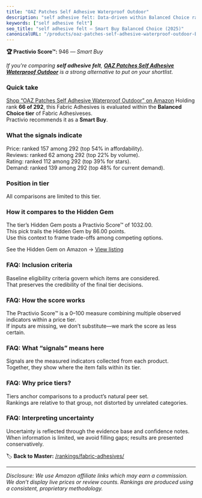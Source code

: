 ```yaml
---
title: "OAZ Patches Self Adhesive Waterproof Outdoor"
description: "self adhesive felt: Data-driven within Balanced Choice ranking using the Practivio Score™. Positioned by quality, value, demand, findability, momentum."
keywords: ["self adhesive felt"]
seo_title: "self adhesive felt — Smart Buy Balanced Choice (2025)"
canonicalURL: "/products/oaz-patches-self-adhesive-waterproof-outdoor-B0CTDGW9HD/"
---
```


**🏆 Practivio Score™:** 946 — _Smart Buy_


*If you're comparing **self adhesive felt**, **[OAZ Patches Self Adhesive Waterproof Outdoor](https://www.amazon.com/dp/B0CTDGW9HD?tag=practivio-20)** is a strong alternative to put on your shortlist.*
### Quick take
[Shop “OAZ Patches Self Adhesive Waterproof Outdoor” on Amazon](https://www.amazon.com/dp/B0CTDGW9HD?tag=practivio-20)
Holding rank **66 of 292**, this Fabric Adhesives is evaluated within the **Balanced Choice tier** of Fabric Adhesiveses.  
Practivio recommends it as a **Smart Buy**.

### What the signals indicate
Price: ranked 157 among 292 (top 54% in affordability).  
Reviews: ranked 62 among 292 (top 22% by volume).  
Rating: ranked 112 among 292 (top 39% for stars).  
Demand: ranked 139 among 292 (top 48% for current demand).

### Position in tier
All comparisons are limited to this tier.

### How it compares to the Hidden Gem
The tier’s Hidden Gem posts a Practivio Score™ of 1032.00.  
This pick trails the Hidden Gem by 86.00 points.  
Use this context to frame trade-offs among competing options.  

See the Hidden Gem on Amazon → [View listing](https://www.amazon.com/dp/B09BNPX3XJ?tag=practivio-20)

### FAQ: Inclusion criteria
Baseline eligibility criteria govern which items are considered.  
That preserves the credibility of the final tier decisions.

### FAQ: How the score works
The Practivio Score™ is a 0–100 measure combining multiple observed indicators within a price tier.  
If inputs are missing, we don’t substitute—we mark the score as less certain.

### FAQ: What “signals” means here
Signals are the measured indicators collected from each product.  
Together, they show where the item falls within its tier.

### FAQ: Why price tiers?
Tiers anchor comparisons to a product’s natural peer set.  
Rankings are relative to that group, not distorted by unrelated categories.

### FAQ: Interpreting uncertainty
Uncertainty is reflected through the evidence base and confidence notes.  
When information is limited, we avoid filling gaps; results are presented conservatively.


🏷️ **Back to Master:** [/rankings/fabric-adhesives/](/rankings/fabric-adhesives/)

---
_Disclosure: We use Amazon affiliate links which may earn a commission. We don’t display live prices or review counts. Rankings are produced using a consistent, proprietary methodology._
